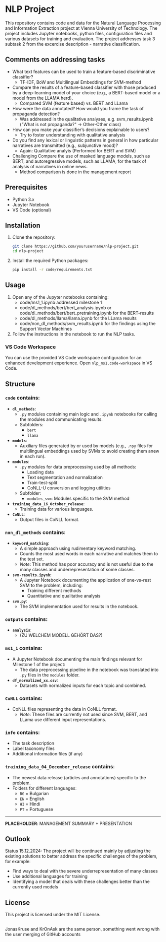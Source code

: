 # NLP Project
This repository contains code and data for the Natural Language Processing and Information Extraction project at Vienna University of Technology. The project includes Jupyter notebooks, python files, configuration files and various datasets for training and evaluation. The project addresses task 3 subtask 2 from the excercise description - narrative classification.

## Comments on addressing tasks
- What text features can be used to train a feature-based discriminative classifier?
    - TF-IDF, BoW and Multilingual Embeddings for SVM-method
- Compare the results of a feature-based classifier with those produced by a deep-learning model of your choice (e.g., a BERT-based model or a model from the LLAMA herd).
    - Compared SVM (feature based) vs. BERT and LLama
- How were the data annotated? How would you frame the task of propaganda detection?
    - Was addressed in the qualitative analyses, e.g. svm_results.ipynb ("What is not propaganda?" -> Other-Other class)
- How can you make your classifier’s decisions explainable to users?
    - Try to foster understanding with qualitative analysis
- Do you find any lexical or linguistic patterns in general in how particular narratives are transmitted (e.g., subjunctive mood)?
    - Again: Qualitative analyis (Performed for BERT and SVM)
- Challenging Compare the use of masked language models, such as BERT, and autoregressive models, such as LLAMA, for the task of analysis of narratives in online news.
    - Method comparison is done in the management report

## Prerequisites
- Python 3.x
- Jupyter Notebook
- VS Code (optional)

## Installation
1. Clone the repository:
    ```sh
    git clone https://github.com/yourusername/nlp-project.git
    cd nlp-project
    ```

2. Install the required Python packages:
    ```sh
    pip install -r code/requirements.txt
    ```

## Usage 
1. Open any of the Jupyter notebooks containing:
    - code/ms1_1.ipynb addressed milestone 1
    - code/dl_methods/bert/bert_analysis.ipynb or code/dl_methods/bert/bert_pretraining.ipynb for the BERT-results
    - code/dl_methods/llama/llama.ipynb for the LLama results
    - code/non_dl_methods/svm_results.ipynb for the findings using the Support Vector Machines
2. Follow the instructions in the notebook to run the NLP tasks.

### VS Code Workspace
You can use the provided VS Code workspace configuration for an enhanced development experience. Open `nlp_ms1.code-workspace` in VS Code.

## Structure

### `code` contains:
- **`dl_methods`**: 
  - `.py` modules containing main logic and `.ipynb` notebooks for calling the modules and communicating results.
  - Subfolders:
    - `bert`
    - `llama`
- **`models`**:
  - Auxiliary files generated by or used by models (e.g., `.npy` files for multilingual embeddings used by SVMs to avoid creating them anew in each run).
- **`modules`**:
  - `.py` modules for data preprocessing used by all methods:
    - Loading data
    - Text segmentation and normalization
    - Train-test-split
    - CoNLL-U conversion and logging utilities
  - Subfolder:
    - `modules_svm`: Modules specific to the SVM method
- **`training_data_16_October_release`**:
  - Training data for various languages.
- **`CoNLL`**:
  - Output files in CoNLL format.

### `non_dl_methods` contains:
- **`keyword_matching`**:
  - A simple approach using rudimentary keyword matching. 
  - Counts the most used words in each narrative and matches them to the test set.
  - *Note*: This method has poor accuracy and is not useful due to the many classes and underrepresentation of some classes.
- **`svm-results.ipynb`**:
  - A Jupyter Notebook documenting the application of one-vs-rest SVM to the problem, including:
    - Training different methods
    - Quantitative and qualitative analysis
- **`svm.py`**:
  - The SVM implementation used for results in the notebook.

### `outputs` contains:
- **`analysis`**:
  - (ZU WELCHEM MODELL GEHÖRT DAS?)

### `ms1_1` contains:
- A Jupyter Notebook documenting the main findings relevant for Milestone 1 of the project:
  - The data preprocessing pipeline in the notebook was translated into `.py` files in the `modules` folder.
- **`df_normalized_xx.csv`**:
  - Datasets with normalized inputs for each topic and combined.

### `CoNLL` contains:
- CoNLL files representing the data in CoNLL format.
  - *Note*: These files are currently not used since SVM, BERT, and LLama use different input representations.

### `info` contains:
- The task description
- Label taxonomy files
- Additional information files (if any)

### `training_data_04_December_release` contains:
- The newest data release (articles and annotations) specific to the problem.
- Folders for different languages:
  - `BG` = Bulgarian
  - `EN` = English
  - `HI` = Hindi
  - `PT` = Portuguese

---

**PLACEHOLDER**: MANAGEMENT SUMMARY + PRESENTATION


## Outlook
Status 15.12.2024: The project will be continued mainly by adjusting the existing solutions to better address the specific challenges of the problem, for example:
- Find ways to deal with the severe underrepresentation of many classes
- Use additional languages for training
- Identifying a model that deals with these challenges better than the currently used models

## License
This project is licensed under the MIT License.

##
JonasKruse and KrOnAsk are the same person, something went wrong with the user merging of GitHub accounts
